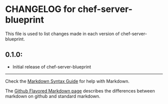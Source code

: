 # CHANGELOG for chef-server-blueprint

This file is used to list changes made in each version of chef-server-blueprint.

## 0.1.0:

* Initial release of chef-server-blueprint

- - -
Check the [Markdown Syntax Guide](http://daringfireball.net/projects/markdown/syntax) for help with Markdown.

The [Github Flavored Markdown page](http://github.github.com/github-flavored-markdown/) describes the differences between markdown on github and standard markdown.

